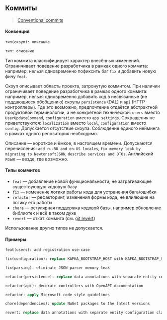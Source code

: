 ## Коммиты

> [Conventional commits](https://www.conventionalcommits.org/en)

#### Конвенция
```clj
тип(скоуп): описание
```
```clj
тип: описание
```

Тип коммита классифицирует характер внесённых изменений. Ограничивает поведение разработчика в рамках одного коммита: например, нельзя одновременно пофиксить баг `fix` и добавить новую фичу `feat`.

Скоуп описывает область проекта, затронутую коммитом. При наличии ограничивает поведение разработчика в рамках одного коммита: например, нельзя одновременно добавить код в несвязанные (не поддающиеся обобщению) скоупы `persistence` (DAL) и `api` (HTTP контроллеры). Где это возможно, предпочтение отдаётся абстрактной продуктовой терминологии, а не конкретной технической: `users` вместо `UserUpdateCommand`, `configuration` вместо `app settings`. Сокращения не приветствуются: `localization` вместо `local`, `configuration` вместо `config`. Допускается отсутствие скоупа. Соблюдение единого нейминга в рамках одного репозитория необходимо.

Описание — короткое и ёмкое, в настоящем времени. Допускаются перечисления: `add ru-RU and en-US locales`, `fix memory leak by migrating to NewtonsoftJSON`, `describe services and DTOs`. Английский язык — везде, где возможно.

#### Типы коммитов
- `feat` — добавление новой функциональности, не затрагивающее существующую кодовую базу
- `fix` — изменение логики работы кода для устранения бага/ошибки
- `refactor` — рефакторинг, изменения формы кода, не влияющие на логику его работы
- `chore` — регулярная поддержка кодовой базы, например обновление библиотек и всё в таком духе
- `revert` — откат коммита (см. [git revert](https://git-scm.com/docs/git-revert))

Использование других типов не допускается.

#### Примеры
```clj
feat(users): add registration use-case
```
```clj
fix(configuration): replace KAFKA_BOOTSTRAP_HOST with KAFKA_BOOTSTRAP_SERVER
```
```clj
fix(parsing): eliminate JSON parser memory leak
```
```clj
refactor(persistence): replace data annotations with separate entity configuration classes
```
```clj
refactor(api): decorate controllers with OpenAPI documentation
```
```clj
refactor: apply Microsoft code style guidelines
```
```clj
chore(dependencies): update NuGet packages to the latest versions
```
```clj
revert: replace data annotations with separate entity configuration classes
```
